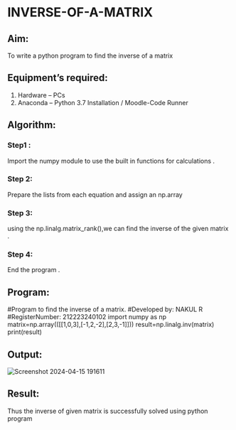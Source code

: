 # INVERSE-OF-A-MATRIX
## Aim:
To write a python program to find the inverse of a matrix
## Equipment’s required:
1. 	Hardware – PCs
2. 	Anaconda – Python 3.7 Installation / Moodle-Code Runner
## Algorithm:
### Step1 : 
Import the numpy module to use the built in functions for calculations .
### Step 2: 
Prepare the lists from each equation and assign an np.array 
### Step 3: 
using the np.linalg.matrix_rank(),we can find the inverse of the given matrix .
### Step 4: 
End the program .
## Program:
#Program to find the inverse of a matrix.
#Developed by: NAKUL R
#RegisterNumber: 212223240102
import numpy as np
matrix=np.array(([[1,0,3],[-1,2,-2],[2,3,-1]]))
result=np.linalg.inv(matrix)
print(result)
## Output:
![Screenshot 2024-04-15 191611](https://github.com/Nakul1411/INVERSE-OF-A-MATRIX/assets/138849780/2ef7b923-55a7-4692-86d6-3a03e321eee3)

## Result:
Thus the inverse of given matrix is successfully solved using python program

